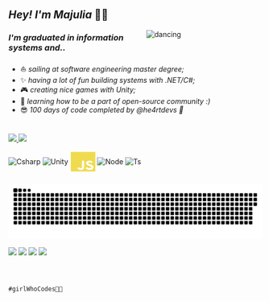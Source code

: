 ## ***Hey! I'm Majulia*** 👩‍💻	

<img align='right' alt="dancing" src="https://media.giphy.com/media/iLqpYAbKGOrqU/giphy.gif" width="230"/>

 ###  ***I'm graduated in information systems and..***
  - :sailboat: *sailing at software engineering master degree;*
  - :sparkles: *having a lot of fun building systems with .NET/C#;*
  - :video_game: *creating nice games with Unity;*
  - 🦊 *learning how to be a part of open-source community :)*
  - 😎 *100 days of code completed by @he4rtdevs :purple_heart:*

  
  # 

<a href="https://github.com/anuraghazra/convoychat">
  <img height="160em" src="https://github-readme-stats.vercel.app/api/top-langs/?username=majuliah&layout=compact&langs_count=7&theme=bear"/>
</a>
<a href="https://github.com/majuliah/github-readme-stats">
  <img height="160em" src="https://github-readme-stats.vercel.app/api?username=majuliah&show_icons=true&theme=bear&include_all_commits=true&count_private=true"/>
</a>

 
  

<div style="display: inline_block"><br>
<img align="center" alt="Csharp" height="40" width="50" src="https://cdn.jsdelivr.net/gh/devicons/devicon/icons/csharp/csharp-plain.svg">
<img align="center" alt="Unity" height="50" width="60" src="https://cdn.jsdelivr.net/gh/devicons/devicon/icons/unity/unity-original.svg">
<img align="center" alt="Js" height="40" width="50" src="https://raw.githubusercontent.com/devicons/devicon/master/icons/javascript/javascript-plain.svg">
<img align="center" alt="Node" height="40" width="50" src="https://cdn.jsdelivr.net/gh/devicons/devicon/icons/nodejs/nodejs.svg">
<img align="center" alt="Ts" height="40" width="50" src="https://cdn.jsdelivr.net/gh/devicons/devicon/icons/typescript/typescript-plain.svg">

 
 
 <i class="devicon-unity-original-wordmark"></i>
</div>



  ###
  
  ![Snake animation](https://github.com/majuliah/majuliah/blob/output/github-contribution-grid-snake.svg)
  
<div>

<a href="https://www.linkedin.com/in/majuliacarvalho/" target="_blank"><img src="https://img.shields.io/badge/-LinkedIn-%230077B5?style=for-the-badge&logo=linkedin&logoColor=white" target="_blank"></a> 
<a href = "majulialcarvalho@gmail.com"><img src="https://img.shields.io/badge/-Gmail-%23333?style=for-the-badge&logo=gmail&logoColor=white" target="_blank"></a>
<a href="https://instagram.com/maju.jojos" target="_blank"><img src="https://img.shields.io/badge/-Instagram-%23E4405F?style=for-the-badge&logo=instagram&logoColor=white" target="_blank"></a>
<a href="https://twitter.com/majujojos" target="_blank"><img src="https://img.shields.io/badge/Twitter-1DA1F2?style=for-the-badge&logo=twitter&logoColor=white"></a>
 
 </div>
 
  #
 
                                                                                                              #girlWhoCodes🌈🌠
 
 
